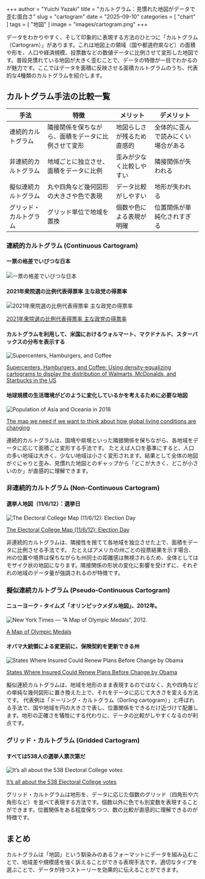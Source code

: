 +++
author = "Yuichi Yazaki"
title = "カルトグラム：見慣れた地図がデータで歪む面白さ"
slug = "cartogram"
date = "2025-09-10"
categories = [
    "chart"
]
tags = [
    "地図"
]
image = "images/cartogram.png"
+++

データをわかりやすく、そして印象的に表現する方法のひとつに「カルトグラム（Cartogram）」があります。これは地図上の領域（国や都道府県など）の面積や形を、人口や経済規模、投票数などの数値データに比例させて変形した地図です。普段見慣れている地図が大きく歪むことで、データの特徴が一目でわかるのが魅力です。ここではデータを面積に反映させる面積カルトグラムのうち、代表的な4種類のカルトグラムを紹介します。

<!--more-->

## カルトグラム手法の比較一覧

| 手法 | 特徴 | メリット | デメリット |
|------|------|-----------|-------------|
| 連続的カルトグラム | 隣接関係を保ちながら、面積をデータに比例させて変形 | 地図らしさが残るため直感的 | 全体的に歪んで読みにくい場合がある |
| 非連続的カルトグラム | 地域ごとに独立させ、面積をデータに比例 | 歪みが少なく比較しやすい | 隣接関係が失われる |
| 擬似連続カルトグラム | 丸や四角など幾何図形の大きさや色で表現 | データ比較がしやすい | 地形が失われる |
| グリッド・カルトグラム | グリッド単位で地域を置換 | 個数や色による表現が明確 | 位置関係が単純化されすぎる |

### 連続的カルトグラム (Continuous Cartogram)


#### 一票の格差でいびつな日本

![一票の格差でいびつな日本](images/continuous_cartogram_yazaki.png)



#### 2021年衆院選の比例代表得票率 主な政党の得票率

![2021年衆院選の比例代表得票率 主な政党の得票率](images/continuous_cartogram_chunichi.png)

[2021年衆院選の比例代表得票率 主な政党の得票率](https://static.chunichi.co.jp/chunichi/pages/feature/election/proportional_map.html)



#### カルトグラムを利用して、米国におけるウォルマート、マクドナルド、スターバックスの分布を表示する

![Supercenters, Hamburgers, and Coffee](images/SupercentersHamburgersAndCoffee.png)

[Supercenters, Hamburgers, and Coffee: Using density-equalizing cartograms to display the distribution of Walmarts, McDonalds, and Starbucks in the US](https://web.archive.org/web/20200510210032/http://www.stephabegg.com/home/projects/cartograms)






#### 地球規模の生活環境がどのように変化しているかを考えるために必要な地図

![Population of Asia and Oceania in 2018](images/Population-cartogram_Asia-and-Oceania.png)

[The map we need if we want to think about how global living conditions are changing](https://ourworldindata.org/world-population-cartogram)

連続的カルトグラムは、国境や県境といった隣接関係を保ちながら、各地域をデータに応じて面積ごと変形する手法です。
たとえば人口を基準にすると、人口の多い地域は大きく、少ない地域は小さく変形されます。結果として全体の地図がぐにゃりと歪み、見慣れた地図とのギャップから「どこが大きく、どこが小さいのか」が直感的に理解できます。


### 非連続的カルトグラム (Non-Continuous Cartogram)

#### 選挙人地図（11/6/12）：選挙日

![The Electoral College Map (11/6/12): Election Day](images/TheElectoralCollegeMap.png)

[The Electoral College Map (11/6/12): Election Day](https://www.frontloadinghq.com/2012/11/the-electoral-college-map-11612.html)

非連続的カルトグラムは、隣接性を捨てて各地域を独立させた上で、面積をデータに比例させる手法です。
たとえばアメリカの州ごとの投票結果を示す場合、州の位置や境界は保ちながらも州同士の距離感は無視されるため、全体としてはモザイク状の地図になります。隣接関係の形状の変化に影響を受けずに、それぞれの地域のデータ量が強調されるのが特徴です。


### 擬似連続カルトグラム (Pseudo-Continuous Cartogram)


#### ニューヨーク・タイムズ「オリンピックメダル地図」、2012年。

![New York Times — “A Map of Olympic Medals”, 2012.](images/Pseudo-ContinuousCartogram_01a.png)

[A Map of Olympic Medals](https://archive.nytimes.com/www.nytimes.com/interactive/2008/08/04/sports/olympics/20080804_MEDALCOUNT_MAP.html)




#### オバマ大統領による変更前に、保険契約を更新できる州

![States Where Insured Could Renew Plans Before Change by Obama](images/Pseudo-ContinuousCartogram_02.png)

[States Where Insured Could Renew Plans Before Change by Obama](https://archive.nytimes.com/www.nytimes.com/interactive/2013/11/20/us/which-states-will-allow-old-health-policies-to-be-renewed.html)


擬似連続カルトグラムは、地域を地形のまま表現するのではなく、丸や四角などの単純な幾何図形に置き換えた上で、それをデータに応じて大きさを変える方法です。
代表例は「ドーリング・カルトグラム（Dorling cartogram）」と呼ばれる手法で、国や地域を円の大きさで表し、位置関係をできるだけ近づけて配置します。地形の正確さを犠牲にする代わりに、データの比較がしやすくなるのが利点です。


### グリッド・カルトグラム (Gridded Cartogram)


#### すべては538人の選挙人票次第だ

![It’s all about the 538 Electoral College votes](images/GriddedCartogram_01.png)

[It’s all about the 538 Electoral College votes](https://web.archive.org/web/20241213042407/http://projects.fivethirtyeight.com/2016-election-forecast/?ex_cid=rrpromo#plus&electoral-map)


グリッド・カルトグラムは地形を、データに応じた個数のグリッド（四角形や六角形など）を並べて表現する方法です。個数以外に色でも別変数を表現することができます。位置関係をある程度保ちつつ、数の比較が直感的に理解できるのが特徴です。


## まとめ

カルトグラムは「地図」という馴染みのあるフォーマットにデータを組み込むことで、地域差や規模感を強く訴えることができる表現手法です。適切なタイプを選ぶことで、データが持つストーリーを効果的に伝えることができます。
